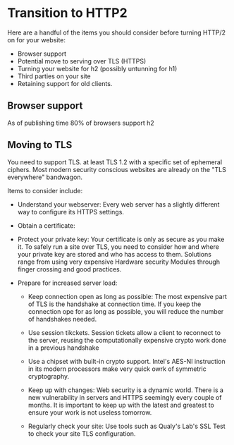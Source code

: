 # Transition to HTTP2

Here are a handful of the items you should consider before turning
HTTP/2 on for your website:

  - Browser support
  - Potential move to serving over TLS (HTTPS)
  - Turning your website for h2 (possibly untunning for h1)
  - Third parties on your site
  - Retaining support for old clients.


## Browser support

As of publishing time 80% of browsers support h2

## Moving to TLS   

You need to support TLS. at least TLS 1.2 with a specific set of
ephemeral ciphers. Most modern security conscious websites are already
on the "TLS everywhere" bandwagon.

Items to consider include:

- Understand your webserver: Every web server has a slightly different way to configure
its HTTPS settings.

- Obtain a certificate:

- Protect your private key:
    Your certificate is only as secure as you make it. To safely run a site over
    TLS, you need to consider how and where your private key are stored and who has
    access to them. Solutions range from using very expensive Hardware security Modules
    through finger crossing and good practices.

- Prepare for increased server load:
    - Keep connection open as long as possible: The most expensive part of TLS
    is the handshake at connection time. If you keep the connection ope for as long
    as possible, you will reduce the number of handshakes needed.

    - Use session tikckets. Session tickets allow a client to reconnect to the server,
    reusing the computationally expensive crypto work done in a previous handshake

    - Use a chipset with built-in crypto support. Intel's AES-NI instruction in its
    modern processors make very quick owrk of symmetric cryptography.

    - Keep up with changes:
      Web security is a dynamic world. There is a new vulnerability in servers and
      HTTPS seemingly every couple of months. It is important to keep up with the
      latest and greatest to ensure your work is not useless tomorrow.

    - Regularly check your site: Use tools such as Qualy's Lab's SSL Test to check
    your site TLS configuration.

